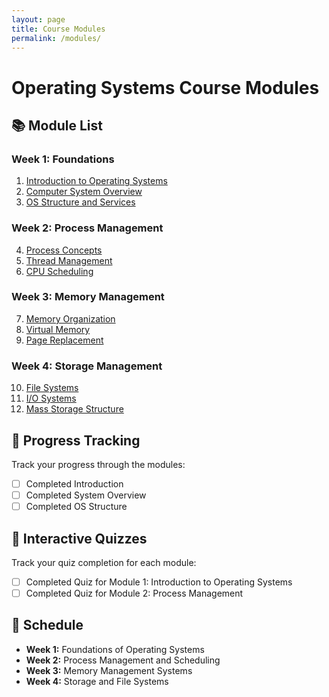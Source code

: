 ```yaml
---
layout: page
title: Course Modules
permalink: /modules/
---
```


# Operating Systems Course Modules

## 📚 Module List

### Week 1: Foundations
1. [Introduction to Operating Systems](/modules/01-introduction)
2. [Computer System Overview](/modules/02-system-overview)
3. [OS Structure and Services](/modules/03-os-structure)

### Week 2: Process Management
4. [Process Concepts](/modules/04-process-concepts)
5. [Thread Management](/modules/05-threads)
6. [CPU Scheduling](/modules/06-scheduling)

### Week 3: Memory Management
7. [Memory Organization](/modules/07-memory-organization)
8. [Virtual Memory](/modules/08-virtual-memory)
9. [Page Replacement](/modules/09-page-replacement)

### Week 4: Storage Management
10. [File Systems](/modules/10-file-systems)
11. [I/O Systems](/modules/11-io-systems)
12. [Mass Storage Structure](/modules/12-mass-storage)

## 🎯 Progress Tracking

Track your progress through the modules:
- [ ] Completed Introduction
- [ ] Completed System Overview
- [ ] Completed OS Structure

## 🧠 Interactive Quizzes

Track your quiz completion for each module:
- [ ] Completed Quiz for Module 1: Introduction to Operating Systems
- [ ] Completed Quiz for Module 2: Process Management

## 📅 Schedule

- **Week 1:** Foundations of Operating Systems
- **Week 2:** Process Management and Scheduling
- **Week 3:** Memory Management Systems
- **Week 4:** Storage and File Systems
